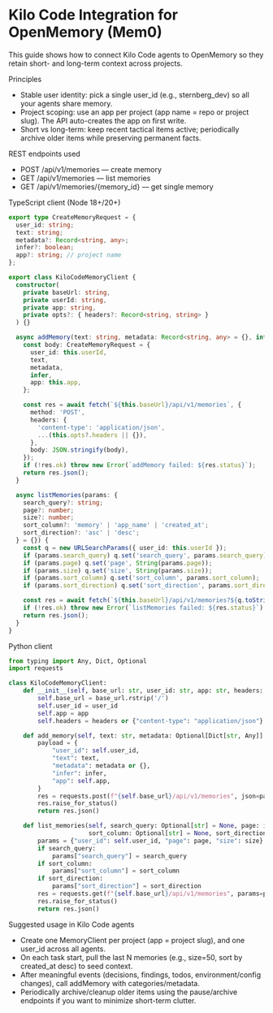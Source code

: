 # Kilo Code Integration for OpenMemory (Mem0)

This guide shows how to connect Kilo Code agents to OpenMemory so they retain short- and long-term context across projects.

Principles
- Stable user identity: pick a single user_id (e.g., sternberg_dev) so all your agents share memory.
- Project scoping: use an app per project (app name = repo or project slug). The API auto-creates the app on first write.
- Short vs long-term: keep recent tactical items active; periodically archive older items while preserving permanent facts.

REST endpoints used
- POST /api/v1/memories — create memory
- GET /api/v1/memories — list memories
- GET /api/v1/memories/{memory_id} — get single memory

TypeScript client (Node 18+/20+)
```ts path=/Users/work/dev/mem0/openmemory/integrations/kilocode/kilocode-memory-client.ts start=1
export type CreateMemoryRequest = {
  user_id: string;
  text: string;
  metadata?: Record<string, any>;
  infer?: boolean;
  app?: string; // project name
};

export class KiloCodeMemoryClient {
  constructor(
    private baseUrl: string,
    private userId: string,
    private app: string,
    private opts?: { headers?: Record<string, string> }
  ) {}

  async addMemory(text: string, metadata: Record<string, any> = {}, infer = true) {
    const body: CreateMemoryRequest = {
      user_id: this.userId,
      text,
      metadata,
      infer,
      app: this.app,
    };

    const res = await fetch(`${this.baseUrl}/api/v1/memories`, {
      method: 'POST',
      headers: {
        'content-type': 'application/json',
        ...(this.opts?.headers || {}),
      },
      body: JSON.stringify(body),
    });
    if (!res.ok) throw new Error(`addMemory failed: ${res.status}`);
    return res.json();
  }

  async listMemories(params: {
    search_query?: string;
    page?: number;
    size?: number;
    sort_column?: 'memory' | 'app_name' | 'created_at';
    sort_direction?: 'asc' | 'desc';
  } = {}) {
    const q = new URLSearchParams({ user_id: this.userId });
    if (params.search_query) q.set('search_query', params.search_query);
    if (params.page) q.set('page', String(params.page));
    if (params.size) q.set('size', String(params.size));
    if (params.sort_column) q.set('sort_column', params.sort_column);
    if (params.sort_direction) q.set('sort_direction', params.sort_direction);

    const res = await fetch(`${this.baseUrl}/api/v1/memories?${q.toString()}`);
    if (!res.ok) throw new Error(`listMemories failed: ${res.status}`);
    return res.json();
  }
}
```

Python client
```python path=/Users/work/dev/mem0/openmemory/integrations/kilocode/kilocode_memory_client.py start=1
from typing import Any, Dict, Optional
import requests

class KiloCodeMemoryClient:
    def __init__(self, base_url: str, user_id: str, app: str, headers: Optional[Dict[str, str]] = None):
        self.base_url = base_url.rstrip('/')
        self.user_id = user_id
        self.app = app
        self.headers = headers or {"content-type": "application/json"}

    def add_memory(self, text: str, metadata: Optional[Dict[str, Any]] = None, infer: bool = True):
        payload = {
            "user_id": self.user_id,
            "text": text,
            "metadata": metadata or {},
            "infer": infer,
            "app": self.app,
        }
        res = requests.post(f"{self.base_url}/api/v1/memories", json=payload, headers=self.headers)
        res.raise_for_status()
        return res.json()

    def list_memories(self, search_query: Optional[str] = None, page: int = 1, size: int = 10,
                      sort_column: Optional[str] = None, sort_direction: Optional[str] = None):
        params = {"user_id": self.user_id, "page": page, "size": size}
        if search_query:
            params["search_query"] = search_query
        if sort_column:
            params["sort_column"] = sort_column
        if sort_direction:
            params["sort_direction"] = sort_direction
        res = requests.get(f"{self.base_url}/api/v1/memories", params=params, headers=self.headers)
        res.raise_for_status()
        return res.json()
```

Suggested usage in Kilo Code agents
- Create one MemoryClient per project (app = project slug), and one user_id across all agents.
- On each task start, pull the last N memories (e.g., size=50, sort by created_at desc) to seed context.
- After meaningful events (decisions, findings, todos, environment/config changes), call addMemory with categories/metadata.
- Periodically archive/cleanup older items using the pause/archive endpoints if you want to minimize short-term clutter.

